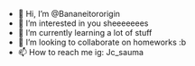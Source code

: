 - 👋 Hi, I’m @Bananeitororigin
- 👀 I’m interested in you sheeeeeees
- 🌱 I’m currently learning a lot of stuff
- 💞️ I’m looking to collaborate on homeworks :b
- 📫 How to reach me ig: Jc_sauma

<!---
Bananeitororigin/Bananeitororigin is a ✨ special ✨ repository because its `README.md` (this file) appears on your GitHub profile.
You can click the Preview link to take a look at your changes.
--->
